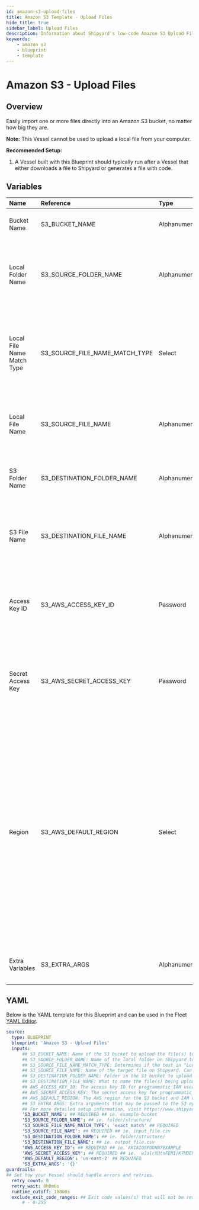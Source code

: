 ```yaml
---
id: amazon-s3-upload-files
title: Amazon S3 Template - Upload Files
hide_title: true
sidebar_label: Upload Files
description: Information about Shipyard's low-code Amazon S3 Upload Files blueprint. Easily import one or more files directly into an Amazon S3 bucket, no matter how big they are. 
keywords:
    - amazon s3
    - blueprint
    - template
---
```


# Amazon S3 - Upload Files

## Overview
Easily import one or more files directly into an Amazon S3 bucket, no matter how big they are.

**Note:** This Vessel cannot be used to upload a local file from your computer.

**Recommended Setup:**

1. A Vessel built with this Blueprint should typically run after a Vessel that either downloads a file to Shipyard or generates a file with code. 


## Variables

| Name | Reference | Type | Required | Default | Options | Description |
|:-----|:----------|:-----|:---------|:--------|:--------|:------------|
| Bucket Name | S3_BUCKET_NAME  | Alphanumeric |:white_check_mark: | - | - | Name of the S3 bucket to upload the file(s) to. |
| Local Folder Name | S3_SOURCE_FOLDER_NAME  | Alphanumeric |:heavy_minus_sign: | - | - | Name of the local folder on Shipyard to upload the target file from. If left blank, will look in the home directory. |
| Local File Name Match Type | S3_SOURCE_FILE_NAME_MATCH_TYPE  | Select |:white_check_mark: | `exact_match` | Exact Match: `exact_match`<br></br><br></br>Regex Match: `regex_match`<br></br><br></br> | Determines if the text in "Local File Name" will look for one file with exact match, or multiple files using regex. |
| Local File Name | S3_SOURCE_FILE_NAME  | Alphanumeric |:white_check_mark: | - | - | Name of the target file on Shipyard. Can be regex if "Match Type" is set accordingly |
| S3 Folder Name | S3_DESTINATION_FOLDER_NAME  | Alphanumeric |:heavy_minus_sign: | - | - | Folder in the S3 bucket to upload the file(s) to. If left blank, will upload to the root directory. |
| S3 File Name | S3_DESTINATION_FILE_NAME  | Alphanumeric |:heavy_minus_sign: | - | - | What to name the file(s) being uploaded. If left blank, defaults to the original file name(s). |
| Access Key ID | S3_AWS_ACCESS_KEY_ID  | Password |:white_check_mark: | - | - | The access key ID for programmatic IAM user used to download the file. See Authorization documentation for more information. |
| Secret Access Key | S3_AWS_SECRET_ACCESS_KEY  | Password |:white_check_mark: | - | - | The secret access key for programmatic IAM user used to download the file. See Authorization documentation for more information. |
| Region | S3_AWS_DEFAULT_REGION  | Select |:white_check_mark: | `us-east-2` | `us-east-2`,`us-east-1`,`us-west-1`,`us-west-2`,`af-south-1`,`ap-east-1`,`ap-south-1`,`ap-northeast-3`,`ap-northeast-2`,`ap-southeast-1`,`ap-southeast-2`,`ap-northeast-1`,`ca-central-1`,`cn-north-1`,`cn-northwest-1`,`eu-central-1`,`eu-west-1`,`eu-west-2`,`eu-south-1`,`eu-west-3`,`eu-north-1`,`sa-east-1`,`me-south-1`, | The AWS region for the S3 bucket and IAM user. |
| Extra Variables | S3_EXTRA_ARGS  | Alphanumeric |:heavy_minus_sign: | `{}` | - | Extra arguments that may be passed to the S3 operation. |


## YAML
Below is the YAML template for this Blueprint and can be used in the Fleet [YAML Editor](../../reference/fleets/yaml-editor.md).
```yaml
source:
  type: BLUEPRINT
  blueprint: 'Amazon S3 - Upload Files'
  inputs: 
      ## S3_BUCKET_NAME: Name of the S3 bucket to upload the file(s) to.
      ## S3_SOURCE_FOLDER_NAME: Name of the local folder on Shipyard to upload the target file from. If left blank, will look in the home directory.
      ## S3_SOURCE_FILE_NAME_MATCH_TYPE: Determines if the text in "Local File Name" will look for one file with exact match, or multiple files using regex.
      ## S3_SOURCE_FILE_NAME: Name of the target file on Shipyard. Can be regex if "Match Type" is set accordingly
      ## S3_DESTINATION_FOLDER_NAME: Folder in the S3 bucket to upload the file(s) to. If left blank, will upload to the root directory.
      ## S3_DESTINATION_FILE_NAME: What to name the file(s) being uploaded. If left blank, defaults to the original file name(s).
      ## AWS_ACCESS_KEY_ID: The access key ID for programmatic IAM user used to download the file. See Authorization documentation for more information.
      ## AWS_SECRET_ACCESS_KEY: The secret access key for programmatic IAM user used to download the file. See Authorization documentation for more information.
      ## AWS_DEFAULT_REGION: The AWS region for the S3 bucket and IAM user.
      ## S3_EXTRA_ARGS: Extra arguments that may be passed to the S3 operation.
      ## For more detailed setup information, visit https://www.shipyardapp.com/docs/blueprint-library/amazon-s3#upload-files-blueprint
      'S3_BUCKET_NAME': ## REQUIRED ## ie. example-bucket
      'S3_SOURCE_FOLDER_NAME': ## ie. folder/structure/
      'S3_SOURCE_FILE_NAME_MATCH_TYPE': 'exact_match' ## REQUIRED
      'S3_SOURCE_FILE_NAME': ## REQUIRED ## ie. input_file.csv
      'S3_DESTINATION_FOLDER_NAME': ## ie. folder/structure/
      'S3_DESTINATION_FILE_NAME': ## ie. output_file.csv
      'AWS_ACCESS_KEY_ID': ## REQUIRED ## ie. AKIAIOSFODNN7EXAMPLE
      'AWS_SECRET_ACCESS_KEY': ## REQUIRED ## ie.  wJalrXUtnFEMI/K7MDENG/bPxRfiCYEXAMPLEKEY
      'AWS_DEFAULT_REGION': 'us-east-2' ## REQUIRED
      'S3_EXTRA_ARGS': '{}'
guardrails:
## Set how your Vessel should handle errors and retries.
  retry_count: 0
  retry_wait: 0h0m0s
  runtime_cutoff: 1h0m0s
  exclude_exit_code_ranges: ## Exit code values(s) that will not be retried if encountered during a Voyage.
      # - 0-255
```
